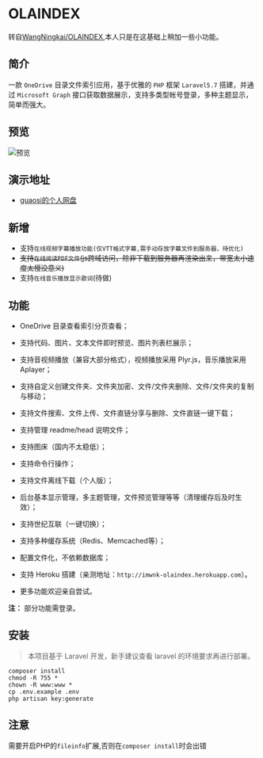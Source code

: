 # OLAINDEX

转自[WangNingkai/OLAINDEX](https://github.com/WangNingkai/OLAINDEX),本人只是在这基础上稍加一些小功能。


## 简介

一款 `OneDrive` 目录文件索引应用，基于优雅的 `PHP` 框架 `Laravel5.7` 搭建，并通过 `Microsoft Graph` 接口获取数据展示，支持多类型帐号登录，多种主题显示，简单而强大。

## 预览

![预览](http://wx4.sinaimg.cn/large/5a5977d4gy1g0dzxhh4c0j21gb0u0dmd.jpg)
 
## 演示地址

- [guaosi的个人网盘](https://cloud.guaosi.com)

## 新增

- 支持`在线视频字幕播放功能(仅VTT格式字幕,需手动存放字幕文件到服务器，待优化)`
- ~~支持`在线阅读PDF文件`(js跨域访问，除非下载到服务器再渲染出来，带宽太小速度太慢没意义)~~
- 支持`在线音乐播放显示歌词`(待做)
## 功能

- OneDrive 目录查看索引分页查看；

- 支持代码、图片、文本文件即时预览、图片列表栏展示；

- 支持音视频播放（兼容大部分格式），视频播放采用 Plyr.js，音乐播放采用 Aplayer；

- 支持自定义创建文件夹、文件夹加密、文件/文件夹删除、文件/文件夹的复制与移动；

- 支持文件搜索、文件上传、文件直链分享与删除、文件直链一键下载；

- 支持管理 readme/head 说明文件；

- 支持图床（国内不太稳低）；

- 支持命令行操作；

- 支持文件离线下载（个人版）；

- 后台基本显示管理，多主题管理，文件预览管理等等（清理缓存后及时生效）；

- 支持世纪互联（一键切换）；

- 支持多种缓存系统（Redis、Memcached等）；

- 配置文件化，不依赖数据库；

- 支持 Heroku 搭建（亲测地址：`http://imwnk-olaindex.herokuapp.com`）。

- 更多功能欢迎亲自尝试。

**注：** 部分功能需登录。

## 安装

> 本项目基于 Laravel 开发，新手建议查看 laravel 的环境要求再进行部署。

```
composer install
chmod -R 755 *
chown -R www:www *
cp .env.example .env
php artisan key:generate
```

## 注意
需要开启PHP的`fileinfo`扩展,否则在`composer install`时会出错